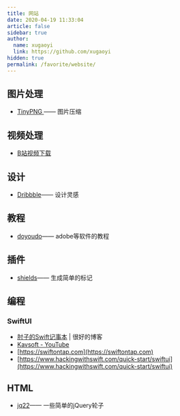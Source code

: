 ```yaml
---
title: 网站
date: 2020-04-19 11:33:04
article: false
sidebar: true
author: 
  name: xugaoyi
  link: https://github.com/xugaoyi
hidden: true
permalink: /favorite/website/
---
```


## 图片处理
- [TinyPNG ](https://tinypng.com/)—— 图片压缩

## 视频处理
- [B站视频下载](https://xbeibeix.com/api/bilibili/#)

## 设计
- [Dribbble](https://dribbble.com/)—— 设计灵感


## 教程
- [doyoudo](https://www.doyoudo.com/free)—— adobe等软件的教程


## 插件
- [shields](https://shields.io/)—— 生成简单的标记




## 编程
### SwiftUI
  - [肘子的Swift记事本](https://www.fatbobman.com) | 很好的博客
  - [Kavsoft - YouTube](https://www.youtube.com/channel/UCsuV4MRk_aB291SrchUVb4w)
  - [https://swiftontap.com](https://swiftontap.com)
  - [https://www.hackingwithswift.com/quick-start/swiftui](https://www.hackingwithswift.com/quick-start/swiftui)

## HTML
- [jq22](https://www.jq22.com/jquery-plugins%E5%B8%83%E5%B1%80-1-jq)—— 一些简单的jQuery轮子